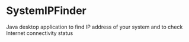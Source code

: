 # SystemIPFinder
Java desktop application to find IP address of your system and to check Internet connectivity status
